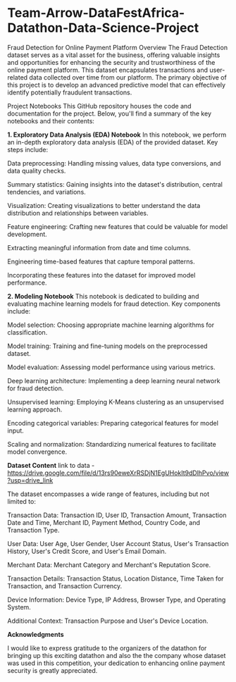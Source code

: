 # Team-Arrow-DataFestAfrica-Datathon-Data-Science-Project
Fraud Detection for Online Payment Platform
Overview
The Fraud Detection dataset serves as a vital asset for the business, offering valuable insights and opportunities for enhancing the security and trustworthiness of the online payment platform. This dataset encapsulates transactions and user-related data collected over time from our platform. The primary objective of this project is to develop an advanced predictive model that can effectively identify potentially fraudulent transactions.

Project Notebooks
This GitHub repository houses the code and documentation for the project. Below, you'll find a summary of the key notebooks and their contents:

**1. Exploratory Data Analysis (EDA) Notebook**
In this notebook, we perform an in-depth exploratory data analysis (EDA) of the provided dataset. Key steps include:

Data preprocessing: Handling missing values, data type conversions, and data quality checks.

Summary statistics: Gaining insights into the dataset's distribution, central tendencies, and variations.

Visualization: Creating visualizations to better understand the data distribution and relationships between variables.

Feature engineering: Crafting new features that could be valuable for model development.

Extracting meaningful information from date and time columns.

Engineering time-based features that capture temporal patterns.

Incorporating these features into the dataset for improved model performance.

**2. Modeling Notebook**
This notebook is dedicated to building and evaluating machine learning models for fraud detection. Key components include:

Model selection: Choosing appropriate machine learning algorithms for classification.

Model training: Training and fine-tuning models on the preprocessed dataset.

Model evaluation: Assessing model performance using various metrics.

Deep learning architecture: Implementing a deep learning neural network for fraud detection.

Unsupervised learning: Employing K-Means clustering as an unsupervised learning approach.

Encoding categorical variables: Preparing categorical features for model input.

Scaling and normalization: Standardizing numerical features to facilitate model convergence.

**Dataset Content**
link to data - https://drive.google.com/file/d/13rs90eweXrRSDjN1EgUHokIt9dDlhPvo/view?usp=drive_link

The dataset encompasses a wide range of features, including but not limited to:

Transaction Data: Transaction ID, User ID, Transaction Amount, Transaction Date and Time, Merchant ID, Payment Method, Country Code, and Transaction Type.

User Data: User Age, User Gender, User Account Status, User's Transaction History, User's Credit Score, and User's Email Domain.

Merchant Data: Merchant Category and Merchant's Reputation Score.

Transaction Details: Transaction Status, Location Distance, Time Taken for Transaction, and Transaction Currency.

Device Information: Device Type, IP Address, Browser Type, and Operating System.

Additional Context: Transaction Purpose and User's Device Location.

**Acknowledgments**

I would like to express gratitude to the organizers of the datathon for bringing up this exciting datathon and also the the company whose dataset was used in this competition, your dedication to enhancing online payment security is greatly appreciated.
